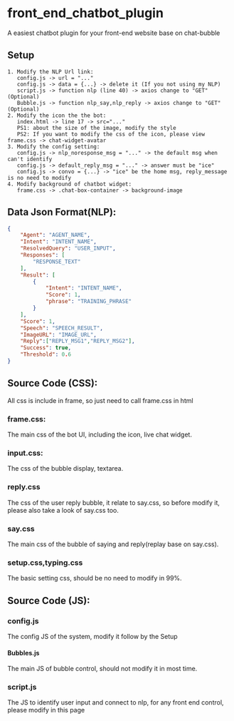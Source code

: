 # front_end_chatbot_plugin 

 A easiest chatbot plugin for your front-end website base on chat-bubble
 
## Setup
```
1. Modify the NLP Url link:
   config.js -> url = "..."
   config.js -> data = {...} -> delete it (If you not using my NLP)
   script.js -> function nlp (line 40) -> axios change to "GET" (Optional)
   Bubble.js -> function nlp_say,nlp_reply -> axios change to "GET" (Optional)
2. Modify the icon the the bot:
   index.html -> line 17 -> src="..."
   PS1: about the size of the image, modify the style
   PS2: If you want to modify the css of the icon, please view frame.css -> chat-widget-avatar
3. Modify the config setting:
   config.js -> nlp_noresponse_msg = "..." -> the default msg when can't identify
   config.js -> default_reply_msg = "..." -> answer must be "ice"
   config.js -> convo = {...} -> "ice" be the home msg, reply_message is no need to modify
4. Modify background of chatbot widget:
   frame.css -> .chat-box-container -> background-image
```

## Data Json Format(NLP):
```json
{
    "Agent": "AGENT_NAME",
    "Intent": "INTENT_NAME",
    "ResolvedQuery": "USER_INPUT",
    "Responses": [
        "RESPONSE_TEXT"
    ],
    "Result": [
        {
            "Intent": "INTENT_NAME",
            "Score": 1,
            "phrase": "TRAINING_PHRASE"
        }
    ],
    "Score": 1,
    "Speech": "SPEECH_RESULT",
    "ImageURL": "IMAGE_URL",
    "Reply":["REPLY_MSG1","REPLY_MSG2"],
    "Success": true,
    "Threshold": 0.6
}
```

## Source Code (CSS):
All css is include in frame, so just need to call frame.css in html

### frame.css:
The main css of the bot UI, including the icon, live chat widget.

### input.css:
The css of the bubble display, textarea.

### reply.css
The css of the user reply bubble, it relate to say.css, so before modify it, please also take a look of say.css too.

### say.css
The main css of the bubble of saying and reply(replay base on say.css).

### setup.css,typing.css
The basic setting css, should be no need to modify in 99%.

## Source Code (JS):

### config.js
The config JS of the system, modify it follow by the Setup

#### Bubbles.js
The main JS of bubble control, should not modify it in most time.

### script.js
The JS to identify user input and connect to nlp, for any front end control, please modify in this page